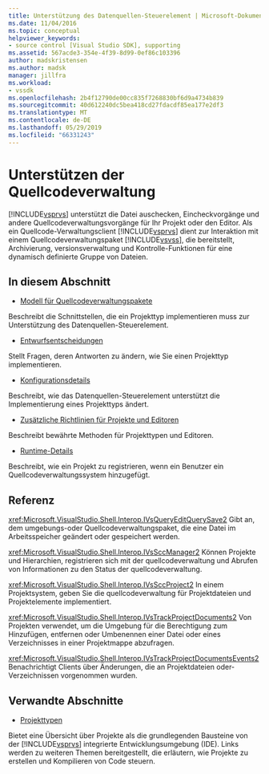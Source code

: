 ```yaml
---
title: Unterstützung des Datenquellen-Steuerelement | Microsoft-Dokumentation
ms.date: 11/04/2016
ms.topic: conceptual
helpviewer_keywords:
- source control [Visual Studio SDK], supporting
ms.assetid: 567acde3-354e-4f39-8d99-0ef86c103396
author: madskristensen
ms.author: madsk
manager: jillfra
ms.workload:
- vssdk
ms.openlocfilehash: 2b4f12790de00cc835f7268830bf6d9a4734b839
ms.sourcegitcommit: 40d612240dc5bea418cd27fdacdf85ea177e2df3
ms.translationtype: MT
ms.contentlocale: de-DE
ms.lasthandoff: 05/29/2019
ms.locfileid: "66331243"
---
```

# <a name="supporting-source-control"></a>Unterstützen der Quellcodeverwaltung
[!INCLUDE[vsprvs](../../code-quality/includes/vsprvs_md.md)] unterstützt die Datei auschecken, Eincheckvorgänge und andere Quellcodeverwaltungsvorgänge für Ihr Projekt oder den Editor. Als ein Quellcode-Verwaltungsclient [!INCLUDE[vsprvs](../../code-quality/includes/vsprvs_md.md)] dient zur Interaktion mit einem Quellcodeverwaltungspaket [!INCLUDE[vsvss](../../extensibility/includes/vsvss_md.md)], die bereitstellt, Archivierung, versionsverwaltung und Kontrolle-Funktionen für eine dynamisch definierte Gruppe von Dateien.

## <a name="in-this-section"></a>In diesem Abschnitt
- [Modell für Quellcodeverwaltungspakete](../../extensibility/internals/model-for-source-control-packages.md)

 Beschreibt die Schnittstellen, die ein Projekttyp implementieren muss zur Unterstützung des Datenquellen-Steuerelement.

- [Entwurfsentscheidungen](../../extensibility/internals/source-control-design-decisions.md)

 Stellt Fragen, deren Antworten zu ändern, wie Sie einen Projekttyp implementieren.

- [Konfigurationsdetails](../../extensibility/internals/source-control-configuration-details.md)

 Beschreibt, wie das Datenquellen-Steuerelement unterstützt die Implementierung eines Projekttyps ändert.

- [Zusätzliche Richtlinien für Projekte und Editoren](../../extensibility/internals/additional-source-control-guidelines-for-projects-and-editors.md)

 Beschreibt bewährte Methoden für Projekttypen und Editoren.

- [Runtime-Details](../../extensibility/internals/source-control-runtime-details.md)

 Beschreibt, wie ein Projekt zu registrieren, wenn ein Benutzer ein Quellcodeverwaltungssystem hinzugefügt.

## <a name="reference"></a>Referenz
 <xref:Microsoft.VisualStudio.Shell.Interop.IVsQueryEditQuerySave2> Gibt an, dem umgebungs-oder Quellcodeverwaltungspaket, die eine Datei im Arbeitsspeicher geändert oder gespeichert werden.

 <xref:Microsoft.VisualStudio.Shell.Interop.IVsSccManager2> Können Projekte und Hierarchien, registrieren sich mit der quellcodeverwaltung und Abrufen von Informationen zu den Status der quellcodeverwaltung.

 <xref:Microsoft.VisualStudio.Shell.Interop.IVsSccProject2> In einem Projektsystem, geben Sie die quellcodeverwaltung für Projektdateien und Projektelemente implementiert.

 <xref:Microsoft.VisualStudio.Shell.Interop.IVsTrackProjectDocuments2> Von Projekten verwendet, um die Umgebung für die Berechtigung zum Hinzufügen, entfernen oder Umbenennen einer Datei oder eines Verzeichnisses in einer Projektmappe abzufragen.

 <xref:Microsoft.VisualStudio.Shell.Interop.IVsTrackProjectDocumentsEvents2> Benachrichtigt Clients über Änderungen, die an Projektdateien oder-Verzeichnissen vorgenommen wurden.

## <a name="related-sections"></a>Verwandte Abschnitte
- [Projekttypen](../../extensibility/internals/project-types.md)

 Bietet eine Übersicht über Projekte als die grundlegenden Bausteine von der [!INCLUDE[vsprvs](../../code-quality/includes/vsprvs_md.md)] integrierte Entwicklungsumgebung (IDE). Links werden zu weiteren Themen bereitgestellt, die erläutern, wie Projekte zu erstellen und Kompilieren von Code steuern.